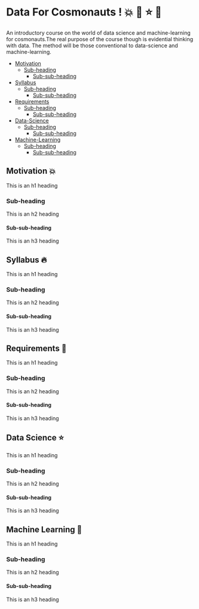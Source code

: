 # Data For Cosmonauts ! :boom: :star2: :star: :dizzy:

An introductory course on the world of data science and machine-learning for cosmonauts.The real purpose of the course though is evidential thinking with data. The method will be those conventional to data-science and machine-learning. 

- [Motivation](#Motivation)
  * [Sub-heading](#sub-heading)
    + [Sub-sub-heading](#sub-sub-heading)
- [Syllabus](#Syllabus)
  * [Sub-heading](#sub-heading-1)
    + [Sub-sub-heading](#sub-sub-heading-1)
- [Requirements](#Requirements)
  * [Sub-heading](#sub-heading-2)
    + [Sub-sub-heading](#sub-sub-heading-2)
- [Data-Science](#Data-Science)
  * [Sub-heading](#sub-heading-2)
    + [Sub-sub-heading](#sub-sub-heading-2)
- [Machine-Learning](#Machine-Learning)
  * [Sub-heading](#sub-heading-2)
    + [Sub-sub-heading](#sub-sub-heading-2)
    

## Motivation :boom: 

This is an h1 heading

### Sub-heading

This is an h2 heading

#### Sub-sub-heading

This is an h3 heading

## Syllabus :fire: 

This is an h1 heading

### Sub-heading

This is an h2 heading

#### Sub-sub-heading

This is an h3 heading

## Requirements :star2: 

This is an h1 heading

### Sub-heading

This is an h2 heading

#### Sub-sub-heading

This is an h3 heading

## Data Science :star: 

This is an h1 heading

### Sub-heading

This is an h2 heading

#### Sub-sub-heading

This is an h3 heading

## Machine Learning :dizzy:

This is an h1 heading

### Sub-heading

This is an h2 heading

#### Sub-sub-heading

This is an h3 heading



